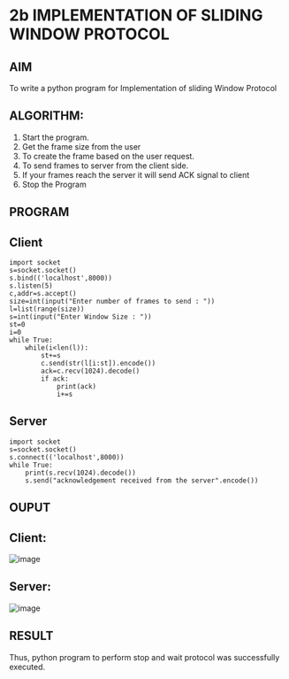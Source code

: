 # 2b IMPLEMENTATION OF SLIDING WINDOW PROTOCOL
## AIM
To write a python program for Implementation of sliding Window Protocol
## ALGORITHM:
1. Start the program.
2. Get the frame size from the user
3. To create the frame based on the user request.
4. To send frames to server from the client side.
5. If your frames reach the server it will send ACK signal to client
6. Stop the Program
## PROGRAM
## Client
```
import socket
s=socket.socket()
s.bind(('localhost',8000))
s.listen(5)
c,addr=s.accept()
size=int(input("Enter number of frames to send : "))
l=list(range(size))
s=int(input("Enter Window Size : "))
st=0
i=0
while True:
    while(i<len(l)):
        st+=s
        c.send(str(l[i:st]).encode())
        ack=c.recv(1024).decode()
        if ack:
            print(ack)
            i+=s
```
## Server
```
import socket
s=socket.socket()
s.connect(('localhost',8000))
while True:
    print(s.recv(1024).decode())
    s.send("acknowledgement received from the server".encode())
```
## OUPUT
## Client:
![image](https://github.com/user-attachments/assets/6348a7c9-74a8-417d-996d-9e3652969f55)

## Server:
![image](https://github.com/user-attachments/assets/55405b39-07ab-4231-ab7a-924df51b100b)

## RESULT
Thus, python program to perform stop and wait protocol was successfully executed.

